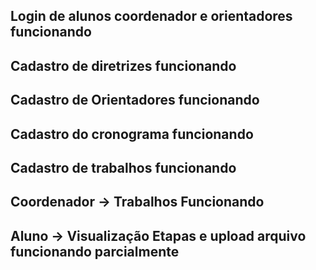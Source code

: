 ## Login de alunos coordenador e orientadores funcionando

## Cadastro de diretrizes funcionando

## Cadastro de Orientadores funcionando

## Cadastro do cronograma funcionando

## Cadastro de trabalhos funcionando 

## Coordenador -> Trabalhos Funcionando

## Aluno -> Visualização Etapas e upload arquivo funcionando parcialmente